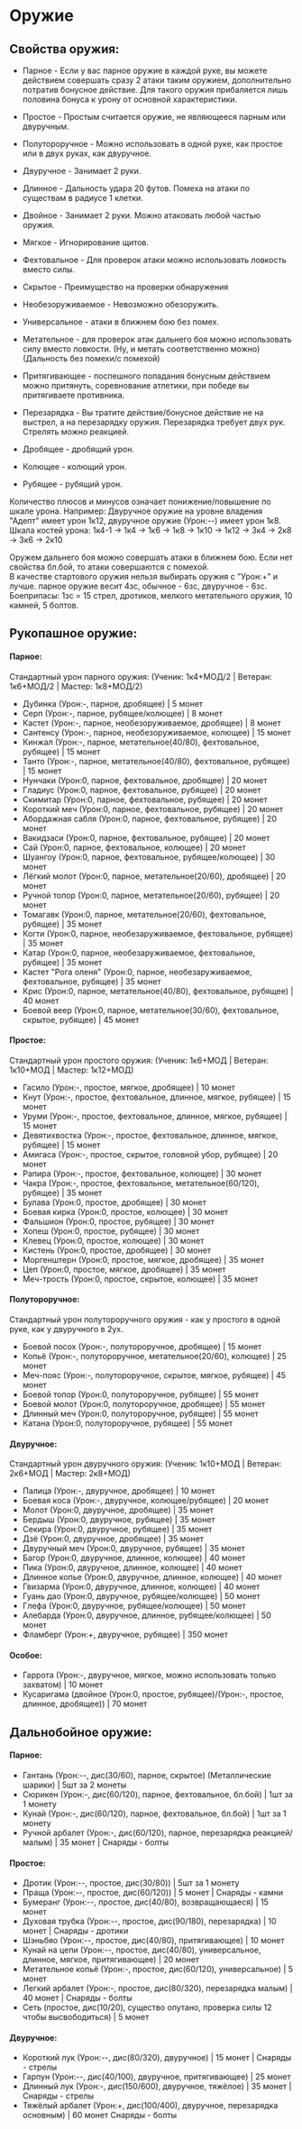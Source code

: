 # Оружие

## Свойства оружия:
* Парное - Если у вас парное оружие в каждой руке, вы можете действием совершать сразу 2 атаки таким оружием, дополнительно потратив бонусное действие. Для такого оружия прибаляется лишь половина бонуса к урону от основной характеристики.
* Простое - Простым считается оружие, не являющееся парным или двуручным.
* Полутороручное - Можно использовать в одной руке, как простое или в двух руках, как двуручное.
* Двуручное - Занимает 2 руки. 

* Длинное - Дальность удара 20 футов. Помеха на атаки по существам в радиусе 1 клетки. 
* Двойное - Занимает 2 руки. Можно атаковать любой частью оружия.
* Мягкое - Игнорирование щитов.
* Фехтовальное - Для проверок атаки можно использовать ловкость вместо силы.
* Скрытое - Преимущество на проверки обнаружения
* Необезоруживаемое - Невозможно обезоружить.

* Универсальное - атаки в ближнем бою без помех.
* Метательное - для проверок атак дальнего боя можно использовать силу вместо ловкости. (Ну, и метать соответственно можно) (Дальность без помехи/с помехой)
* Притягивающее - поспешного попадания бонусным действием можно притянуть, соревнование атлетики, при победе вы притягиваете противника.
* Перезарядка - Вы тратите действие/бонусное действие не на выстрел, а на перезарядку оружия. Перезарядка требует двух рук. Стрелять можно реакцией.

* Дробящее - дробящий урон.
* Колющее - колющий урон.
* Рубящее - рубящий урон.

Количество плюсов и минусов означает понижение/повышение по шкале урона.
Например: Двуручное оружие на уровне владения "Адепт" имеет урон 1к12, двуручное оружие (Урон:--) имеет урон 1к8.
Шкала костей урона:
1к4-1 -> 1к4 -> 1к6 -> 1к8 -> 1к10 -> 1к12 -> 3к4 -> 2к8 -> 3к6 -> 2к10

Оружем дальнего боя можно совершать атаки в ближнем бою. Если нет свойства бл.бой, то атаки совершаются с помехой.  
В качестве стартового оружия нельзя выбирать оружия с "Урон:+" и лучше.
парное оружие весит 4зс, обычное - 6зс, двуручное - 6зс.  
Боеприпасы: 1зс = 15 стрел, дротиков, мелкого метательного оружия, 10 камней, 5 болтов.  

## Рукопашное оружие:

#### Парное:  
Стандартный урон парного оружия: (Ученик: 1к4+МОД/2 | Ветеран: 1к6+МОД/2 | Мастер: 1к8+МОД/2)  

* Дубинка               (Урон:-, парное, дробящее) | 5 монет
* Серп                  (Урон:-, парное, рубящее/колющее) | 8 монет
* Кастет                (Урон:-, парное, необезоруживаемое, дробящее) | 8 монет
* Сантенсу              (Урон:-, парное, необезоруживаемое, колющее) | 15 монет
* Кинжал                (Урон:-, парное, метательное(40/80), фехтовальное, рубящее) | 15 монет
* Танто                 (Урон:-, парное, метательное(40/80), фехтовальное, рубящее) | 15 монет
* Нунчаки               (Урон:0, парное, фехтовальное, дробящее) | 20 монет
* Гладиус               (Урон:0, парное, фехтовальное, рубящее) | 20 монет
* Скимитар              (Урон:0, парное, фехтовальное, рубящее) | 20 монет
* Короткий меч          (Урон:0, парное, фехтовальное, рубящее) | 20 монет
* Абордажная сабля      (Урон:0, парное, фехтовальное, рубящее) | 20 монет
* Вакидзаси             (Урон:0, парное, фехтовальное, рубящее) | 20 монет
* Сай                   (Урон:0, парное, фехтовальное, колющее) | 20 монет
* Шуангоу               (Урон:0, парное, фехтовальное, рубящее/колющее) | 30 монет
* Лёгкий молот          (Урон:0, парное, метательное(20/60), дробящее) | 20 монет
* Ручной топор          (Урон:0, парное, метательное(20/60), рубящее) | 20 монет
* Томагавк              (Урон:0, парное, метательное(20/60), фехтовальное, рубящее) | 35 монет
* Когти                 (Урон:0, парное, необезаруживаемое, фехтовальное, рубящее) | 35 монет
* Катар                 (Урон:0, парное, необезаруживаемое, фехтовальное, рубящее) | 35 монет
* Кастет "Рога оленя"   (Урон:0, парное, необезаруживаемое, фехтовальное, рубящее) | 35 монет
* Крис                  (Урон:0, парное, метательное(40/80), фехтовальное, рубящее) | 40 монет
* Боевой веер           (Урон:0, парное, метательное(30/60), фехтовальное, скрытое, рубящее) | 45 монет

#### Простое:  
Стандартный урон простого оружия: (Ученик: 1к6+МОД | Ветеран: 1к10+МОД | Мастер: 1к12+МОД)  

* Гасило                (Урон:-, простое, мягкое, дробящее) | 10 монет
* Кнут                  (Урон:-, простое, фехтовальное, длинное, мягкое, рубящее) | 15 монет
* Уруми                 (Урон:-, простое, фехтовальное, длинное, мягкое, рубящее) | 15 монет
* Девятихвостка         (Урон:-, простое, фехтовальное, длинное, мягкое, рубящее) | 15 монет
* Амигаса               (Урон:-, простое, скрытое, головной убор, рубящее) | 20 монет
* Рапира                (Урон:-, простое, фехтовальное, колющее) | 30 монет
* Чакра                 (Урон:-, простое, фехтовальное, метательное(60/120), рубящее) | 35 монет
* Булава                (Урон:0, простое, дробящее) | 30 монет
* Боевая кирка          (Урон:0, простое, колющее) | 30 монет
* Фальшион              (Урон:0, простое, рубящее) | 30 монет
* Хопеш                 (Урон:0, простое, рубящее) | 30 монет
* Клевец                (Урон:0, простое, колющее) | 30 монет
* Кистень               (Урон:0, простое, дробящее)  | 30 монет
* Моргенштерн           (Урон:0, простое, мягкое, дробящее) | 35 монет
* Цеп                   (Урон:0, простое, мягкое, дробящее) | 35 монет
* Меч-трость            (Урон:0, простое, скрытое, колющее) | 35 монет

#### Полутороручное:
Стандартный урон полутороручного оружия - как у простого в одной руке, как у двуручного в 2ух.

* Боевой посох          (Урон:-, полутороручное, дробящее) | 15 монет
* Копьё                 (Урон:-, полутороручное, метательное(20/60), колющее) | 25 монет
* Меч-пояс              (Урон:-, полутороручное, скрытое, мягкое, рубящее) | 45 монет
* Боевой топор          (Урон:0, полутороручное, рубящее) | 55 монет
* Боевой молот          (Урон:0, полутороручное, дробящее) | 55 монет
* Длинный меч           (Урон:0, полутороручное, рубящее) | 55 монет
* Катана                (Урон:0, полутороручное, рубящее) | 55 монет

#### Двуручное:
Стандартный урон двуручного оружия: (Ученик: 1к10+МОД | Ветеран: 2к6+МОД | Мастер: 2к8+МОД)  


* Палица                (Урон:-, двуручное, дробящее) | 10 монет
* Боевая коса           (Урон:-, двуручное, колющее/рубящее) | 20 монет
* Молот                 (Урон:0, двуручное, дробящее) | 35 монет
* Бердыш                (Урон:0, двуручное, рубящее) | 35 монет
* Секира                (Урон:0, двуручное, рубящее) | 35 монет
* Дзё                   (Урон:0, двуручное, дробящее) | 35 монет
* Двуручный меч         (Урон:0, двуручное, рубящее)  | 35 монет
* Багор                 (Урон:0, двуручное, длинное, колющее) | 40 монет
* Пика                  (Урон:0, двуручное, длинное, колющее) | 40 монет
* Длинное копье         (Урон:0, двуручное, длинное, колющее) | 40 монет
* Гвизарма              (Урон:0, двуручное, длинное, колющее) | 40 монет
* Гуань дао             (Урон:0, двуручное, рубящее/колющее) | 50 монет
* Глефа                 (Урон:0, двуручное, рубящее/колющее) | 50 монет
* Алебарда              (Урон:0, двуручное, длинное, рубящее/колющее) | 50 монет
* Фламберг              (Урон:+, двуручное, рубящее) | 350 монет

#### Особое:

* Гаррота               (Урон:-, двуручное, мягкое, можно использовать только захватом) | 10 монет
* Кусаригама            (двойное (Урон:0, простое, рубящее)/(Урон:-, простое, длинное, дробящее)) | 70 монет

## Дальнобойное оружие:

#### Парное:
* Гантань               (Урон:--, дис(30/60),  парное, скрытое) (Металлические шарики) | 5шт за 2 монеты
* Сюрикен               (Урон:-, дис(60/120), парное, фехтовальное, бл.бой) | 1шт за 1 монету
* Кунай                 (Урон:-, дис(60/120), парное, фехтовальное, бл.бой) | 1шт за 1 монету
* Ручной арбалет        (Урон:-, дис(60/120), парное, перезарядка реакцией/малым) | 35 монет |	  Снаряды - болты

#### Простое:
* Дротик                (Урон:--, простое, дис(30/80)) | 5шт за 1 монету
* Праща                 (Урон:--, простое, дис(60/120)) | 5 монет  |    Снаряды - камни
* Бумеранг              (Урон:--, простое, дис(40/80), возвращающаеся) | 15 монет
* Духовая трубка        (Урон:--, простое, дис(90/180), перезарядка) | 10 монет |   Снаряды - дротики
* Шэньбяо               (Урон:--, простое, дис(40/80), притягивающее) | 10 монет
* Кунай на цепи         (Урон:--, простое, дис(40/80), универсальное, длинное, мягкое, притягивающее) | 20 монет
* Метательное копьё     (Урон:-, простое, дис(60/120), универсальное) | 5 монет
* Легкий арбалет        (Урон:-, простое, дис(80/320), перезарядка малым) | 40 монет |	Снаряды - болты
* Сеть                  (простое, дис(10/20), существо опутано, проверка силы 12 чтобы высвободиться) | 5 монет

#### Двуручное:
* Короткий лук          (Урон:--, дис(80/320), двуручное) | 15 монет |	Снаряды - стрелы
* Гарпун                (Урон:--, дис(40/100), двуручное, притягивающее) | 25 монет
* Длинный лук           (Урон:-, дис(150/600), двуручное, тяжёлое) | 35 монет | Снаряды - стрелы
* Тяжёлый арбалет       (Урон:+, дис(100/400), двуручное, перезарядка основным) | 60 монет	  Снаряды - болты
